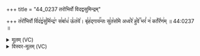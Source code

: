 +++
title = "44_0237 तरोभिर्वो विदद्वसुमिन्द्रम्"

+++
त꣡रो꣣भिर्वो वि꣣द꣡द्व꣢सु꣣मि꣡न्द्र꣢ꣳ स꣣बा꣡ध꣢ ऊ꣣त꣡ये꣢। बृ꣣ह꣢द्गाय꣢꣯न्तः सु꣣त꣡सो꣢मे अध्व꣣रे꣢ हु꣣वे꣢꣫ भरं꣣ न꣢ का꣣रि꣡ण꣢म् ॥ 44:0237 ॥

<details><summary>मूलम् (VC)</summary>

त꣡रो꣣भिर्वो वि꣣द꣡द्व꣢सु꣣मि꣡न्द्र꣢ꣳ स꣣बा꣡ध꣢ ऊ꣣त꣡ये꣢ । बृ꣣ह꣡द्गाय꣢꣯न्तः सु꣣त꣡सो꣢मे अध्व꣣रे꣢ हु꣣वे꣢꣫ भरं꣣ न꣢ का꣣रि꣡ण꣢म् ॥२३७॥
</details>

<details><summary>विस्वर-मूलम् (VC)</summary>

तरोभिर्वो विदद्वसुमिन्द्रꣳ सबाध ऊतये । बृहद्गायन्तः सुतसोमे अध्वरे हुवे भरं न कारिणम् ॥२३७॥
</details>